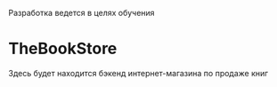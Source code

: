 Разработка ведется в целях обучения

# TheBookStore
Здесь будет находится бэкенд интернет-магазина по продаже книг 

